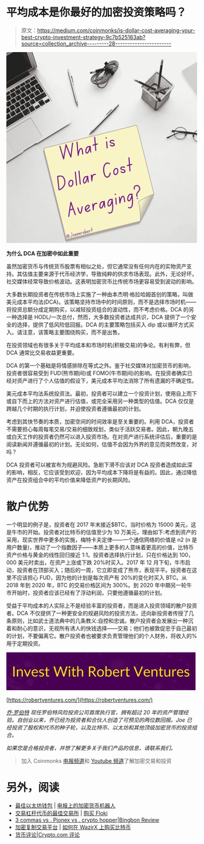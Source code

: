 # 平均成本是你最好的加密投资策略吗？

> 原文：<https://medium.com/coinmonks/is-dollar-cost-averaging-your-best-crypto-investment-strategy-9c7b525163ab?source=collection_archive---------28----------------------->

![](img/665a070ab35dca6f98c6104e0b77f471.png)

**为什么 DCA 在加密中如此重要**

虽然加密货币与传统货币股票有相似之处，但它通常没有任何内在的实物资产支持。其估值主要来源于代币经济学，导致纯粹的供求市场表现。此外，无论好坏，社交媒体经常导致价格波动。这表明加密货币比传统市场更容易受到波动的影响。

大多数长期投资者在传统市场上实施了一种由本杰明·格拉哈姆首创的策略，叫做美元成本平均法(DCA)。该策略坚持市场中的时间原则，而不是选择市场时机——将投资总额分成定期购买，以减轻投资组合的波动性，而不考虑价格。DCA 的另一种选择是 HODL/一次总付，然而，大多数投资者达成共识，DCA 提供了一个安全的选择，提供了低风险低回报。DCA 的主要策略包括买入 dip 或以循环方式买入。请注意，该策略主要围绕购买，而不是出售。

在投资领域也有很多关于平均成本和市场时机(积极交易)的争论。有利有弊，但 DCA 通常比交易收益更重要。

DCA 的第一个基础是将情感排除在等式之外。鉴于社交媒体对加密货币的影响，投资者很容易受到 FUD(熊市期间)或 FOMO(牛市期间)的影响。在投资者确实已经对资产进行了个人估值的假设下，美元成本平均法消除了所有遗漏的不确定性。

美元成本平均法系统投资法。最初，投资者可以建立一个投资计划，使用自上而下或自下而上的方法对资产进行估值，或完全采用另一种类型的估值。DCA 仅仅是跨越几个时期的执行计划，并迫使投资者遵循最初的计划。

考虑到其快节奏的本质，加密空间的时间效率是至关重要的。利用 DCA，投资者不需要担心每周每笔交易/交易的细致规划，类似于活跃交易者。因此，朝九晚五或白天工作的投资者仍然可以进入投资市场。在对资产进行系统评估后，重要的是阅读新闻并遵循最初的计划。无论如何，估值不会因为外界的意见而突然改变，对吗？

DCA 投资者可以被宣布为规避风险。急剧下滑不应该对 DCA 投资者造成如此深的影响，相反，它应该受到欢迎，因为平均成本下降将是有益的。因此，通过降低资产在投资组合中的平均价值来降低资产的长期风险。

# 散户优势

一个明显的例子是，投资者在 2017 年末接近$BTC，当时价格为 15000 美元，这是牛市的开始。投资者对比特币的估值至少为 10 万美元，理由如下:考虑到资产的采用，现实世界中更多的实施，梅特卡夫定律——一个通信网络的价值是 n2 (n 是用户数量)，推动了一个指数因子——本质上更多的人意味着更高的价值，比特币资产价格与黄金的线性回归接近 1:1。投资者选择执行计划，只在价格达到 100，000 美元时卖出，在资产上涨或下跌 20%时买入。2017 年 12 月下旬，牛市启动，投资者在顶部买入；随后的一周，它立即变成了熊市，表现平平。投资者在这里不应该担心 FUD，因为他的计划是每次资产有 20%的变化时买入 BTC。从 2018 年到 2020 年，BTC 的交易价格区间为 300%。到 2020 年中期另一轮牛市开始时，投资者应该已经有了浮动利润，只要他遵循最初的计划。

受益于平均成本的人实际上不是经验丰富的投资者，而是进入投资领域的散户投资者。DCA 不仅提供了一种更安全的规避风险的投资方法，还向新投资者传授了几条原则，比如武士道法典中的几条教义:自控和忠诚。散户投资者会发展出一种沉着和耐心的意识，无视所有诱人的快钱选择——交易；他们也被敦促忠于自己最初的计划，不要偏离它。散户投资者也被要求负责管理他们的个人财务，将收入的%用于定期投资。

![](img/1ac7c7d1acb2c3219b9a457e69700a56.png)

[https://robertventures.com/](https://robertventures.com/)

[*乔·罗伯特*](https://joerobert.com/) *现任罗伯特风险投资公司首席执行官，拥有超过 20 年的资产管理经验。自创业以来，乔已经为投资者和合伙人创造了可预见的两位数回报。Joe 已经投资了股权和代币的种子轮，以及比特币、以太坊和其他顶级加密货币的投资组合。*

*如果您是合格投资者，并想了解更多关于我们产品的信息，请联系我们。*

> 加入 Coinmonks [电报频道](https://t.me/coincodecap)和 [Youtube 频道](https://www.youtube.com/c/coinmonks/videos)了解加密交易和投资

# 另外，阅读

*   [最佳以太坊钱包](https://coincodecap.com/best-ethereum-wallets) | [电报上的加密货币机器人](https://coincodecap.com/telegram-crypto-bots)
*   [交易杠杆代币的最佳交易所](https://coincodecap.com/leveraged-token-exchanges) | [购买 Floki](https://coincodecap.com/buy-floki-inu-token)
*   [3 commas vs . Pionex vs . crypto hopper](https://coincodecap.com/3commas-vs-pionex-vs-cryptohopper)|[Bingbon Review](https://coincodecap.com/bingbon-review)
*   [加密复制交易平台](/coinmonks/top-10-crypto-copy-trading-platforms-for-beginners-d0c37c7d698c) | [如何在 WazirX 上购买比特币](/coinmonks/buy-bitcoin-on-wazirx-2d12b7989af1)
*   [货币评论](https://coincodecap.com/coinloan-review)|[Crypto.com 评论](/coinmonks/crypto-com-review-f143dca1f74c)